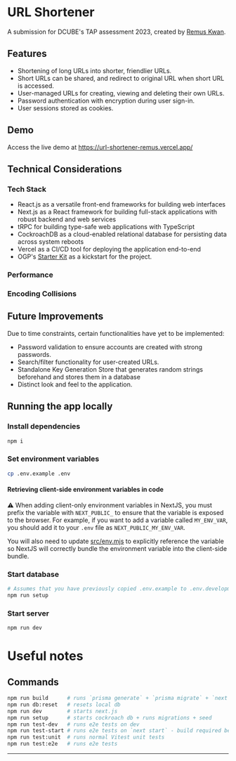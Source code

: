 # URL Shortener

A submission for DCUBE's TAP assessment 2023, created by [Remus Kwan](https://www.remuskwan.dev/).

## Features

- Shortening of long URLs into shorter, friendlier URLs.
- Short URLs can be shared, and redirect to original URL when short URL is accessed.
- User-managed URLs for creating, viewing and deleting their own URLs.
- Password authentication with encryption during user sign-in.
- User sessions stored as cookies.

## Demo

Access the live demo at https://url-shortener-remus.vercel.app/

## Technical Considerations

### Tech Stack

- React.js as a versatile front-end frameworks for building web interfaces
- Next.js as a React framework for building full-stack applications with robust backend and web services
- tRPC for building type-safe web applications with TypeScript
- CockroachDB as a cloud-enabled relational database for persisting data across system reboots
- Vercel as a CI/CD tool for deploying the application end-to-end
- OGP's [Starter Kit](https://start.open.gov.sg/) as a kickstart for the project.

### Performance

### Encoding Collisions

## Future Improvements

Due to time constraints, certain functionalities have yet to be implemented:

- Password validation to ensure accounts are created with strong passwords.
- Search/filter functionality for user-created URLs.
- Standalone Key Generation Store that generates random strings beforehand and stores them in a database
- Distinct look and feel to the application.

## Running the app locally

### Install dependencies

```bash
npm i
```

### Set environment variables

```bash
cp .env.example .env
```

#### Retrieving client-side environment variables in code

⚠️ When adding client-only environment variables in NextJS, you must prefix the variable with `NEXT_PUBLIC_` to ensure that the variable is exposed to the browser. For example, if you want to add a variable called `MY_ENV_VAR`, you should add it to your `.env` file as `NEXT_PUBLIC_MY_ENV_VAR`.

You will also need to update [src/env.mjs](src/env.mjs#L17) to explicitly reference the variable so NextJS will correctly bundle the environment variable into the client-side bundle.

### Start database

```bash
# Assumes that you have previously copied .env.example to .env.development.local
npm run setup
```

### Start server

```bash
npm run dev
```

# Useful notes

## Commands

```bash
npm run build      # runs `prisma generate` + `prisma migrate` + `next build`
npm run db:reset   # resets local db
npm run dev        # starts next.js
npm run setup      # starts cockroach db + runs migrations + seed
npm run test-dev   # runs e2e tests on dev
npm run test-start # runs e2e tests on `next start` - build required before
npm run test:unit  # runs normal Vitest unit tests
npm run test:e2e   # runs e2e tests
```

---
